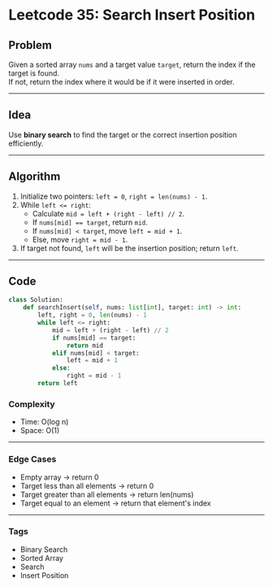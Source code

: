 # Leetcode 35: Search Insert Position

## Problem

Given a sorted array `nums` and a target value `target`, return the index if the target is found.  
If not, return the index where it would be if it were inserted in order.

---

## Idea

Use **binary search** to find the target or the correct insertion position efficiently.

---

## Algorithm

1. Initialize two pointers: `left = 0`, `right = len(nums) - 1`.
2. While `left <= right`:
   - Calculate `mid = left + (right - left) // 2`.
   - If `nums[mid] == target`, return `mid`.
   - If `nums[mid] < target`, move `left = mid + 1`.
   - Else, move `right = mid - 1`.
3. If target not found, `left` will be the insertion position; return `left`.

---

## Code

```python
class Solution:
    def searchInsert(self, nums: list[int], target: int) -> int:
        left, right = 0, len(nums) - 1
        while left <= right:
            mid = left + (right - left) // 2
            if nums[mid] == target:
                return mid
            elif nums[mid] < target:
                left = mid + 1
            else:
                right = mid - 1
        return left
```
### Complexity

- Time: O(log n)  
- Space: O(1)

---

### Edge Cases

- Empty array → return 0  
- Target less than all elements → return 0  
- Target greater than all elements → return len(nums)  
- Target equal to an element → return that element's index

---

### Tags

- Binary Search  
- Sorted Array  
- Search  
- Insert Position
